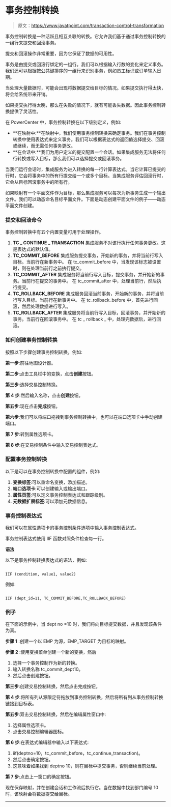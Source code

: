 # 事务控制转换

> 原文：<https://www.javatpoint.com/transaction-control-transformation>

事务控制转换是一种活跃且相互关联的转换。它允许我们基于通过事务控制转换的一组行来提交和回滚事务。

提交和回滚操作非常重要，因为它保证了数据的可用性。

事务是由提交或回滚行绑定的一组行。我们可以根据输入行数的变化来定义事务。我们还可以根据按公共键排序的一组行来识别事务，例如员工标识或订单输入日期。

当处理大量数据时，可能会出现将数据提交给目标的情况。如果提交执行得太快，将会给系统带来开销。

如果提交执行得太晚，那么在失败的情况下，就有可能丢失数据。因此事务控制转换提供了灵活性。

在 PowerCenter 中，事务控制转换在以下级别定义，例如:

*   **在映射中:**在映射中，我们使用事务控制转换来确定事务。我们在事务控制转换中使用表达式来定义事务。我们可以根据表达式的返回值选择提交、回滚或继续，而无需任何事务更改。
*   **在会话中:**我们为用户定义的提交配置一个会话。如果集成服务无法将任何行转换或写入目标，那么我们可以选择提交或回滚事务。

当我们运行会话时，集成服务为进入转换的每一行计算表达式。当它计算已提交的行时，它会将事务中的所有行提交给一个或多个目标。当集成服务评估回滚行时，它会从目标回滚事务中的所有行。

如果映射有一个平面文件作为目标，那么集成服务可以每次为新事务生成一个输出文件。我们可以动态命名目标平面文件。下面是动态创建平面文件的例子——动态平面文件创建。

### 提交和回滚命令

事务控制转换中有五个内置变量可用于处理操作。

1.  **TC _ CONTINUE _ TRANSACTION**
    集成服务不对该行执行任何事务更改。这是表达式的默认值。
2.  **TC_COMMIT_BEFORE**
    集成服务提交事务，开始新的事务，并将当前行写入目标。当前行在新事务中。
    在 tc_commit_before 中，当发现该标志被设置时，则在处理当前行之前执行提交。
3.  **TC_COMMIT_AFTER**
    集成服务将当前行写入目标，提交事务，并开始新的事务。当前行在提交的事务中。
    在 tc_commit_after 中，处理当前行，然后执行提交。
4.  **TC_ROLLBACK_BEFORE**
    集成服务回滚当前事务，开始新的事务，并将当前行写入目标。当前行在新事务中。
    在 tc_rollback_before 中，首先进行回滚，然后处理数据进行写入。
5.  **TC_ROLLBACK_AFTER**
    集成服务将当前行写入目标，回滚事务，并开始新的事务。当前行在回滚事务中。
    在 tc _ rollback _ 中，处理完数据后，进行回滚。

### 如何创建事务控制转换

按照以下步骤创建事务控制转换，例如:

**第一步**:前往地图设计器。

**第二步**:点击工具栏中的变换，点击**创建**按钮。

**第三步**:选择交易控制转换。

**第 4 步**:然后输入名称，点击**创建**按钮。

**第五步**:现在点击**完成**按钮。

**第六步**:我们可以将端口拖拽到事务控制转换中，也可以在端口选项卡中手动创建端口。

**第 7 步**:转到属性选项卡。

**第 8 步**:在交易控制条件中输入交易控制表达式。

### 配置事务控制转换

以下是可以在事务控制转换中配置的组件，例如:

1.  **变换标签**:可以重命名变换，添加描述。
2.  **端口选项卡**:可以创建输入或输出端口。
3.  **属性页签**:可以定义事务控制表达式和跟踪级别。
4.  **元数据扩展标签**:可以添加元数据信息。

### 事务控制表达式

我们可以在属性选项卡的事务控制条件选项中输入事务控制表达式。

事务控制表达式使用 IIF 函数对照条件检查每一行。

**语法**

以下是事务控制转换表达式的语法，例如:

```

IIF (condition, value1, value2)

```

例如:

```

IIF (dept_id=11, TC_COMMIT_BEFORE,TC_ROLLBACK_BEFORE)

```

### 例子

在下面的示例中，当 dept no =10 时，我们将向目标提交数据，并且发现该条件为真。

**步骤 1** :创建一个以 EMP 为源，EMP_TARGET 为目标的映射。

**步骤 2** :使用变换菜单创建一个新的变换，然后

1.  选择一个事务控制作为新的转换。
2.  输入转换名称 tc_commit_dept10。
3.  然后点击创建按钮。

**第三步**:创建交易控制转换，然后点击完成按钮。

**第 4 步**:将所有列从源限定符拖放到事务控制转换，然后将所有列从事务控制转换链接到目标表。

**第五步**:双击交易控制转换，然后在编辑属性窗口中:

1.  选择属性选项卡。
2.  点击交易控制编辑器图标。

**第 6 步**:在表达式编辑器中输入以下表达式:

1.  iif(deptno=10，tc_commit_before，tc_continue_transaction)。
2.  然后点击确定按钮。
3.  这意味着如果找到 deptno 10，则在目标中提交事务，否则继续当前处理。

**第 7 步**:点击上一窗口的确定按钮。

现在保存映射，并在创建会话和工作流后执行它。当在数据中找到部门编号 10 时，该映射会将数据提交给目标。

* * *